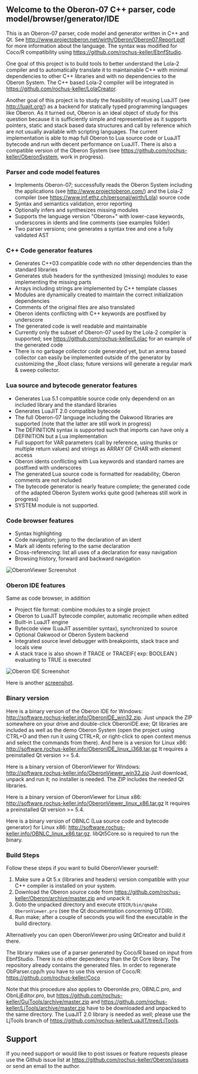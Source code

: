 ## Welcome to the Oberon-07 C++ parser, code model/browser/generator/IDE

This is an Oberon-07 parser, code model and generator written in C++ and Qt. See http://www.projectoberon.net/wirth/Oberon/Oberon07.Report.pdf for more information about the language. The syntax was modified for Coco/R compatibility using https://github.com/rochus-keller/EbnfStudio. 

One goal of this project is to build tools to better understand the Lola-2 compiler and to automatically translate it to maintainable C++ with minimal dependencies to other C++ libraries and with no dependencies to the Oberon System. The C++ based Lola-2 compiler will be integrated in https://github.com/rochus-keller/LolaCreator.

Another goal of this project is to study the feasibility of reusing LuaJIT (see http://luajit.org/) as a backend for statically typed programming languages like Oberon. As it turned out, Oberon is an ideal object of study for this question because it is sufficiently simple and representative as it supports pointers, static and stack based data structures and call by reference which are not usually available with scripting languages. The current implementation is able to map full Oberon to Lua source code or LuaJIT bytecode and run with decent performance on LuaJIT. There is also a compatible version of the Oberon System (see https://github.com/rochus-keller/OberonSystem, work in progress).


### Parser and code model features

- Implements Oberon-07; successfully reads the Oberon System including the applications (see http://www.projectoberon.com/) and the Lola-2 compiler (see https://www.inf.ethz.ch/personal/wirth/Lola) source code
- Syntax and semantics validation, error reporting
- Optionally infers and synthesizes missing modules
- Supports the language version "Oberon+" with lower-case keywords, underscores in idents and line comments (see examples folder)
- Two parser versions; one generates a syntax tree and one a fully validated AST

### C++ Code generator features

- Generates C++03 compatible code with no other dependencies than the standard libraries
- Generates stub headers for the synthesized (missing) modules to ease implementing the missing parts
- Arrays including strings are implemented by C++ template classes
- Modules are dynamically created to maintain the correct initialization dependencies
- Comments of the original files are also translated
- Oberon idents conflicting with C++ keywords are postfixed by underscore
- The generated code is well readable and maintainable
- Currently only the subset of Oberon-07 used by the Lola-2 compiler is supported; see https://github.com/rochus-keller/Lolac for an example of the generated code
- There is no garbage collector code generated yet, but an arena based collector can easily be implemented outside of the generator by customizing the _Root class; future versions will generate a regular mark & sweep collector.

### Lua source and bytecode generator features

- Generates Lua 5.1 compatible source code only dependend on an included library and the standard libraries
- Generates LuaJIT 2.0 compatible bytecode
- The full Oberon-07 language including the Oakwood libraries are supported (note that the latter are still work in progress)
- The DEFINITION syntax is supported such that imports can have only a DEFINITION but a Lua implementation
- Full support for VAR parameters (call by reference, using thunks or multiple return values) and strings as ARRAY OF CHAR with element access
- Oberon idents conflicting with Lua keywords and standard names are postfixed with underscores
- The generated Lua source code is formatted for readability; Oberon comments are not included
- The bytecode generator is nearly feature complete; the generated code of the adapted Oberon System works quite good (whereas still work in progress) 
- SYSTEM module is not supported.

### Code browser features

- Syntax highlighting
- Code navigation; jump to the declaration of an ident
- Mark all idents refering to the same declaration
- Cross-referencing: list all uses of a declaration for easy navigation
- Browsing history, forward and backward navigation


![OberonViewer Screenshot](http://software.rochus-keller.info/oberonviewer_screenshot_1.png)

### Oberon IDE features

Same as code browser, in addition

- Project file format: combine modules to a single project
- Oberon to LuaJIT bytecode compiler, automatic recompile when edited
- Built-in LuaJIT engine
- Bytecode view (LuaJIT assembler syntax), synchronized to source
- Optional Oakwood or Oberon System backend
- Integrated source level debugger with breakpoints, stack trace and locals view
- A stack trace is also shown if TRACE or TRACEIF( exp: BOOLEAN ) evaluating to TRUE is executed


![Oberon IDE Screenshot](http://software.rochus-keller.info/screenshot_oberon_system_in_debugger.png)


Here is another [screenshot](http://software.rochus-keller.info/screenshot_oberon_ide_0.5.1.png).



### Binary version

Here is a binary version of the Oberon IDE for Windows: http://software.rochus-keller.info/OberonIDE_win32.zip.
Just unpack the ZIP somewhere on your drive and double-click OberonIDE.exe; Qt libraries are included as well as the demo Oberon System (open the project using CTRL+O and then run it using CTRL+R, or right-click to open context menus and select the commands from there).
And here is a version for Linux x86: http://software.rochus-keller.info/OberonIDE_linux_i368.tar.gz
It requires a preinstalled Qt version >= 5.4.


Here is a binary version of OberonViewer for Windows: http://software.rochus-keller.info/OberonViewer_win32.zip
Just download, unpack and run it; no installer is needed. The ZIP includes the needed Qt libraries.

Here is a binary version of OberonViewer for Linux x86: http://software.rochus-keller.info/OberonViewer_linux_x86.tar.gz
It requires a preinstalled Qt version >= 5.4.


Here is a binary version of OBNLC (Lua source code and bytecode generator) for Linux x86: http://software.rochus-keller.info/OBNLC_linux_x86.tar.gz. 
libQt5Core.so is required to run the binary.


### Build Steps

Follow these steps if you want to build OberonViewer yourself:

1. Make sure a Qt 5.x (libraries and headers) version compatible with your C++ compiler is installed on your system.
1. Download the Oberon source code from https://github.com/rochus-keller/Oberon/archive/master.zip and unpack it.
1. Goto the unpacked directory and execute `QTDIR/bin/qmake OberonViewer.pro` (see the Qt documentation concerning QTDIR).
1. Run make; after a couple of seconds you will find the executable in the build directory.

Alternatively you can open OberonViewer.pro using QtCreator and build it there.

The library makes use of a parser generated by Coco/R based on input from EbnfStudio. There is no other dependency than the Qt Core library.
The repository already contains the generated files. In order to regenerate ObParser.cpp/h you have to use this version of Coco/R: https://github.com/rochus-keller/Coco

Note that this procedure also applies to OberonIde.pro, OBNLC.pro, and ObnLjEditor.pro, but https://github.com/rochus-keller/GuiTools/archive/master.zip and https://github.com/rochus-keller/LjTools/archive/master.zip have to be downloaded and unpacked to the same directory. The LuaJIT 2.0 library is needed as well; please use the LjTools branch of https://github.com/rochus-keller/LuaJIT/tree/LjTools.

## Support
If you need support or would like to post issues or feature requests please use the Github issue list at https://github.com/rochus-keller/Oberon/issues or send an email to the author.



